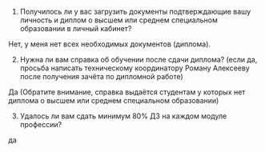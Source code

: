 1. Получилось ли у вас загрузить документы подтверждающие вашу личность и диплом о высшем или среднем специальном образовании в личный кабинет?

Нет, у меня нет всех необходимых документов (диплома).

2. Нужна ли вам справка об обучении после сдачи диплома? (если да, просьба написать техническому координатору Роману Алексееву после получения зачёта по дипломной работе)

Да (Обратите внимание, справка выдаётся студентам у которых нет диплома о высшем или среднем специальном образовании)

3. Удалось ли вам сдать минимум 80% ДЗ на каждом модуле профессии?

да
